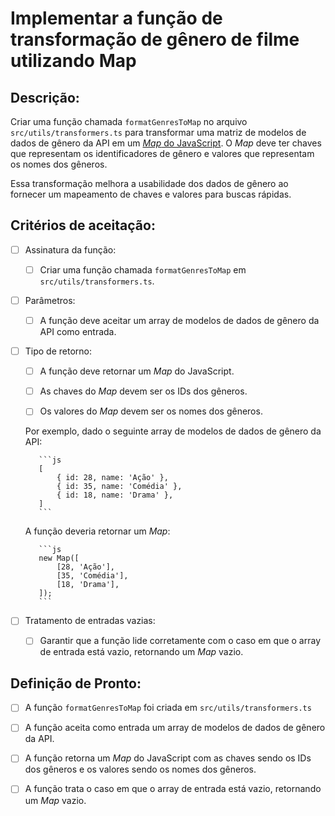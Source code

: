 # Implementar a função de transformação de gênero de filme utilizando Map

## Descrição:

Criar uma função chamada `formatGenresToMap` no arquivo `src/utils/transformers.ts` para transformar uma matriz de modelos de dados de gênero da API em um [_Map_ do JavaScript](https://developer.mozilla.org/pt-BR/docs/Web/JavaScript/Reference/Global_Objects/Map). O _Map_ deve ter chaves que representam os identificadores de gênero e valores que representam os nomes dos gêneros.

Essa transformação melhora a usabilidade dos dados de gênero ao fornecer um mapeamento de chaves e valores para buscas rápidas.

## Critérios de aceitação:

- [ ] Assinatura da função:

     - [ ] Criar uma função chamada `formatGenresToMap` em `src/utils/transformers.ts`.

- [ ] Parâmetros:

     - [ ] A função deve aceitar um array de modelos de dados de gênero da API como entrada.

- [ ] Tipo de retorno:

     - [ ] A função deve retornar um _Map_ do JavaScript.

     - [ ] As chaves do _Map_ devem ser os IDs dos gêneros.

     - [ ] Os valores do _Map_ devem ser os nomes dos gêneros.

     Por exemplo, dado o seguinte array de modelos de dados de gênero da API:

         ```js
         [
             { id: 28, name: 'Ação' },
             { id: 35, name: 'Comédia' },
             { id: 18, name: 'Drama' },
         ]
         ```

     A função deveria retornar um _Map_:

         ```js
         new Map([
             [28, 'Ação'],
             [35, 'Comédia'],
             [18, 'Drama'],
         ]);
         ```

- [ ] Tratamento de entradas vazias:

     - [ ] Garantir que a função lide corretamente com o caso em que o array de entrada está vazio, retornando um _Map_ vazio.

## Definição de Pronto:

- [ ] A função `formatGenresToMap` foi criada em `src/utils/transformers.ts`

- [ ] A função aceita como entrada um array de modelos de dados de gênero da API.

- [ ] A função retorna um _Map_ do JavaScript com as chaves sendo os IDs dos gêneros e os valores sendo os nomes dos gêneros.

- [ ] A função trata o caso em que o array de entrada está vazio, retornando um _Map_ vazio.
